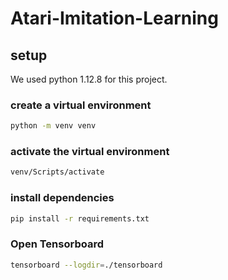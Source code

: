 # Atari-Imitation-Learning

## setup

We used python 1.12.8 for this project.

### create a virtual environment
```bash
python -m venv venv
```

### activate the virtual environment
```bash
venv/Scripts/activate
```

### install dependencies
```bash
pip install -r requirements.txt
```

### Open Tensorboard
```bash
tensorboard --logdir=./tensorboard
```
